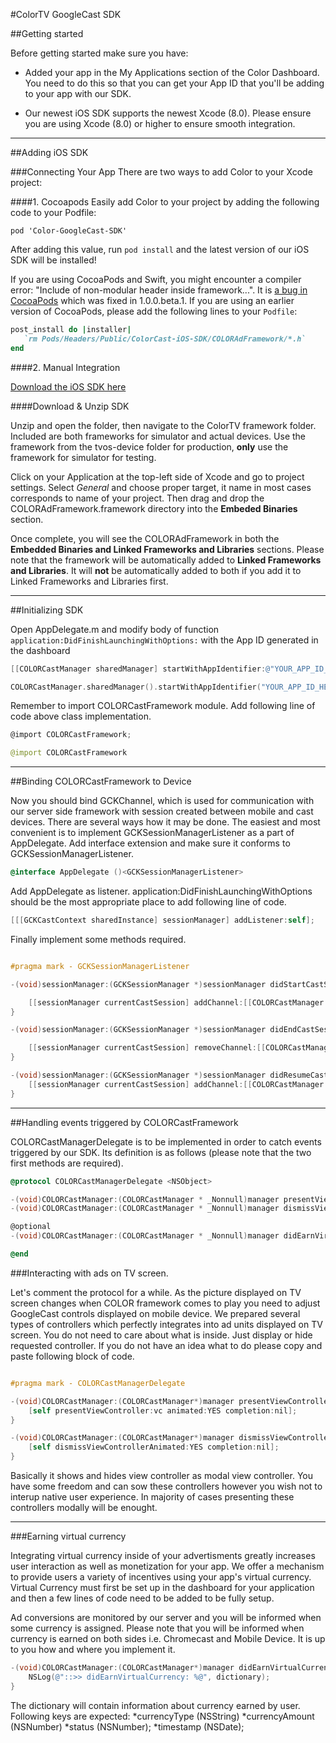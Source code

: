 #ColorTV GoogleCast SDK

##Getting started

Before getting started make sure you have:

* Added your app in the My Applications section of the Color Dashboard. You need to do this so that you can get your App ID that you'll be adding to your app with our SDK.

* Our newest iOS SDK supports the newest Xcode (8.0). Please ensure you are using Xcode (8.0) or higher to ensure smooth integration.

---

##Adding iOS SDK

###Connecting Your App
There are two ways to add Color to your Xcode project:

####1. Cocoapods
Easily add Color to your project by adding the following code to your Podfile:

```
pod 'Color-GoogleCast-SDK'
```

After adding this value, run `pod install` and the latest version of our iOS SDK will be installed!

If you are using CocoaPods and Swift, you might encounter a compiler error: "Include of non-modular header inside framework...". It is [a bug in CocoaPods](https://github.com/CocoaPods/CocoaPods/issues/4420) which was fixed in 1.0.0.beta.1. If you are using an earlier version of CocoaPods, please add the following lines to your `Podfile`:

```ruby
post_install do |installer|
   `rm Pods/Headers/Public/ColorCast-iOS-SDK/COLORAdFramework/*.h`
end
```

####2. Manual Integration

[Download the iOS SDK here](https://github.com/color-tv/ColorCast-iOS-SDK)

####Download & Unzip SDK 

Unzip and open the folder, then navigate to the ColorTV framework folder. Included are both frameworks for simulator and actual devices. Use the framework from the tvos-device folder for production, **only** use the framework for simulator for testing. 

Click on your Application at the top-left side of Xcode and go to project settings. Select *General* and choose proper target, it name in most cases corresponds to name of your project. Then drag and drop the COLORAdFramework.framework directory into the **Embeded Binaries** section.

Once complete, you will see the COLORAdFramework in both the **Embedded Binaries and Linked Frameworks and Libraries** sections. Please note that the framework will be automatically added to **Linked Frameworks and Libraries**. It will **not** be automatically added to both if you add it to Linked Frameworks and Libraries first.

---

##Initializing SDK

Open AppDelegate.m and modify body of function `application:DidFinishLaunchingWithOptions:` with the App ID generated in the dashboard

```objective-c
[[COLORCastManager sharedManager] startWithAppIdentifier:@"YOUR_APP_ID_HERE"];
```

```Swift
COLORCastManager.sharedManager().startWithAppIdentifier("YOUR_APP_ID_HERE");
```

Remember to import COLORCastFramework module. Add following line of code above class implementation.

```objective-c
@import COLORCastFramework;
```

```Swift
@import COLORCastFramework
```

---

##Binding COLORCastFramework to Device

Now you should bind GCKChannel, which is used for communication with our server side framework with session created between mobile and cast devices. There are several ways how it may be done. The easiest and most convenient is to implement GCKSessionManagerListener as a part of AppDelegate.
Add interface extension and make sure it conforms to GCKSessionManagerListener.

```objective-c
@interface AppDelegate ()<GCKSessionManagerListener>
```

Add AppDelegate as listener. application:DidFinishLaunchingWithOptions should be the most appropriate place to add following line of code.

```objective-c
[[[GCKCastContext sharedInstance] sessionManager] addListener:self];
```

Finally implement some methods required.

```objective-c

#pragma mark - GCKSessionManagerListener

-(void)sessionManager:(GCKSessionManager *)sessionManager didStartCastSession:(GCKCastSession *)session {

    [[sessionManager currentCastSession] addChannel:[[COLORCastManager sharedManager] adChannel]];
}

-(void)sessionManager:(GCKSessionManager *)sessionManager didEndCastSession:(GCKCastSession *)session withError:(NSError *)error {

    [[sessionManager currentCastSession] removeChannel:[[COLORCastManager sharedManager] adChannel]];
}

-(void)sessionManager:(GCKSessionManager *)sessionManager didResumeCastSession:(GCKCastSession *)session {
    [[sessionManager currentCastSession] addChannel:[[COLORCastManager sharedManager] adChannel]];
}

```

---

##Handling events triggered by COLORCastFramework

COLORCastManagerDelegate is to be implemented in order to catch events triggered by our SDK. Its definition is as follows (please note that the two first methods are required).

```objective-c
@protocol COLORCastManagerDelegate <NSObject>

-(void)COLORCastManager:(COLORCastManager * _Nonnull)manager presentViewController:(UIViewController * _Nullable)vc;
-(void)COLORCastManager:(COLORCastManager * _Nonnull)manager dismissViewController:(UIViewController * _Nullable)vc;

@optional
-(void)COLORCastManager:(COLORCastManager * _Nonnull)manager didEarnVirtualCurrency:(NSDictionary * _Nullable)dictionary;

@end
```

###Interacting with ads on TV screen.

Let's comment the protocol for a while. As the picture displayed on TV screen changes when COLOR framework comes to play you need to adjust GoogleCast controls displayed on mobile device. We prepared several types of controllers which perfectly integrates into ad units displayed on TV screen. You do not need to care about what is inside. Just display or hide requested controller. If you do not have an idea what to do please copy and paste following block of code.

```objective-c

#pragma mark - COLORCastManagerDelegate

-(void)COLORCastManager:(COLORCastManager*)manager presentViewController:(UIViewController*)vc {
    [self presentViewController:vc animated:YES completion:nil];
}

-(void)COLORCastManager:(COLORCastManager*)manager dismissViewController:(UIViewController*)vc {
    [self dismissViewControllerAnimated:YES completion:nil];
}

```

Basically it shows and hides view controller as modal view controller. You have some freedom and can sow these controllers however you wish not to interup native user experience. In majority of cases presenting these controllers modally will be enought.

---

###Earning virtual currency

Integrating virtual currency inside of your advertisments greatly increases user interaction as well as monetization for your app. We offer a mechanism to provide users a variety of incentives using your app's virtual currency. Virtual Currency must first be set up in the dashboard for your application and then a few lines of code need to be added to be fully setup.

Ad conversions are monitored by our server and you will be informed when some currency is assigned. Please note that you will be informed when currency is earned on both sides i.e. Chromecast and Mobile Device. It is up to you how and where you implement it.

```objective-c
-(void)COLORCastManager:(COLORCastManager*)manager didEarnVirtualCurrency:(NSDictionary*)dictionary {
    NSLog(@"::>> didEarnVirtualCurrency: %@", dictionary);
}
```

The dictionary will contain information about currency earned by user. Following keys are expected:
*currencyType (NSString)
*currencyAmount (NSNumber)
*status (NSNumber);
*timestamp (NSDate);
